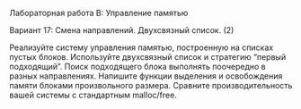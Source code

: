 Лабораторная работа B: Управление памятью

Вариант 17: Смена направлений. Двухсвязный список. (2)

Реализуйте систему управления памятью, построенную на списках пустых блоков. Используйте
двухсвязный список и стратегию “первый подходящий”. Поиск подходящего блока выполнять поочередно в
разных направлениях.
Напишите функции выделения и освобождения памяти блоками произвольного размера.
Сравните производительность вашей системы с стандартным malloc/free.
